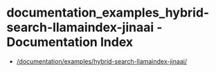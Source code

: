 # documentation_examples_hybrid-search-llamaindex-jinaai - Documentation Index

- [/documentation/examples/hybrid-search-llamaindex-jinaai/](./_documentation_examples_hybrid-search-llamaindex-jinaai_.md)
